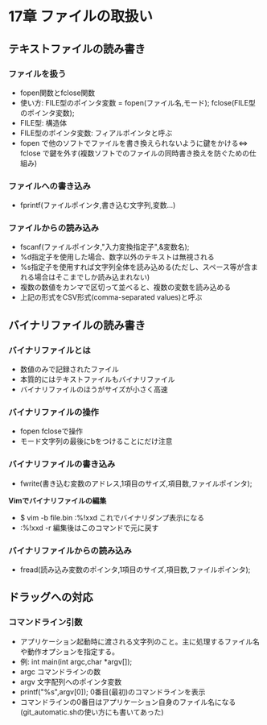 # 17章 ファイルの取扱い

## テキストファイルの読み書き

### ファイルを扱う

- fopen関数とfclose関数
- 使い方: FILE型のポインタ変数 = fopen(ファイル名,モード);
          fclose(FILE型のポインタ変数);
- FILE型: 構造体
- FILE型のポインタ変数: フィアルポインタと呼ぶ
- fopen で他のソフトでファイルを書き換えられないように鍵をかける⇔ fclose で鍵を外す(複数ソフトでのファイルの同時書き換えを防ぐための仕組み)

### ファイルへの書き込み

- fprintf(ファイルポインタ,書き込む文字列,変数...)

### ファイルからの読み込み

- fscanf(ファイルポインタ,"入力変換指定子",&変数名);
- %d指定子を使用した場合、数字以外のテキストは無視される
- %s指定子を使用すれば文字列全体を読み込める(ただし、スペース等が含まれる場合はそこまでしか読み込まれない)
- 複数の数値をカンマで区切って並べると、複数の変数を読み込める
- 上記の形式をCSV形式(comma-separated values)と呼ぶ

## バイナリファイルの読み書き

### バイナリファイルとは

- 数値のみで記録されたファイル
- 本質的にはテキストファイルもバイナリファイル
- バイナリファイルのほうがサイズが小さく高速

### バイナリファイルの操作

- fopen fcloseで操作
- モード文字列の最後にbをつけることにだけ注意

### バイナリファイルの書き込み

- fwrite(書き込む変数のアドレス,1項目のサイズ,項目数,ファイルポインタ);

**Vimでバイナリファイルの編集**
- $ vim -b file.bin
    :%!xxd
    これでバイナリダンプ表示になる
- :%!xxd -r 編集後はこのコマンドで元に戻す

### バイナリファイルからの読み込み

- fread(読み込み変数のポインタ,1項目のサイズ,項目数,ファイルポインタ);

## ドラッグへの対応

### コマンドライン引数

- アプリケーション起動時に渡される文字列のこと。主に処理するファイル名や動作オプションを指定する。
- 例: int main(int argc,char *argv[]);
- argc コマンドラインの数
- argv 文字配列へのポインタ変数
- printf("%s",argv[0]); 0番目(最初)のコマンドラインを表示
- コマンドラインの0番目はアプリケーション自身のファイル名になる(git_automatic.shの使い方にも書いてあった)

